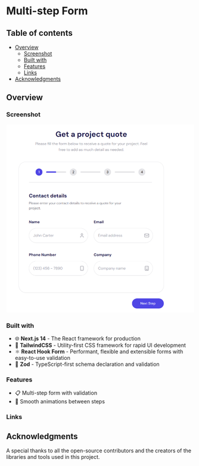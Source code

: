 # Multi-step Form

## Table of contents

- [Overview](#overview)
  - [Screenshot](#screenshot)
  - [Built with](#built-with)
  - [Features](#features)
  - [Links](#links)
- [Acknowledgments](#acknowledgments)

## Overview

### Screenshot

![Project Screenshot](./public/screenshot.png)

### Built with

- 🌐 **Next.js 14** - The React framework for production
- 🎨 **TailwindCSS** - Utility-first CSS framework for rapid UI development
- ⚛️ **React Hook Form** - Performant, flexible and extensible forms with easy-to-use validation
- 📜 **Zod** - TypeScript-first schema declaration and validation

### Features

- 📋 Multi-step form with validation
- 🔄 Smooth animations between steps

### Links



## Acknowledgments

A special thanks to all the open-source contributors and the creators of the libraries and tools used in this project.
